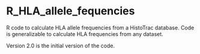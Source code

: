 # R_HLA_allele_fequencies
R code to calculate HLA allele frequencies from a HistoTrac database. Code is generalizable to calculate HLA frequencies from any dataset.

Version 2.0 is the initial version of the code.
